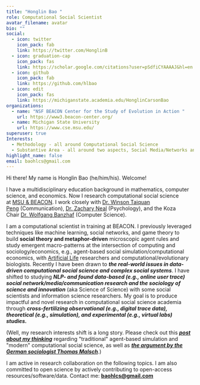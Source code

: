 ```yaml
---
title: "Honglin Bao "
role: Computational Social Scientist
avatar_filename: avatar
bio: ""
social:
  - icon: twitter
    icon_pack: fab
    link: https://twitter.com/HonglinB
  - icon: graduation-cap
    icon_pack: fas
    link: https://scholar.google.com/citations?user=pSdfiCYAAAAJ&hl=en
  - icon: github
    icon_pack: fab
    link: https://github.com/hlbao
  - icon: edit
    icon_pack: fas
    link: https://michiganstate.academia.edu/HonglinCarsonBao
organizations:
  - name: "NSF BEACON Center for the Study of Evolution in Action "
    url: https://www3.beacon-center.org/
  - name: Michigan State University
    url: https://www.cse.msu.edu/
superuser: true
Interests:
  - Methodology - all around Computational Social Science
  - Substantive Area - all around two aspects, Social Media/Networks and The Sociology of Science/Innovation/Technology
highlight_name: false
email: baohlcs@gmail.com
---
```

Hi there! My name is Honglin Bao (he/him/his). Welcome!

I have a multidisciplinary education background in mathematics, computer science, and economics. Now I research computational social science at [MSU & BEACON](https://beacon-center.org/). I work closely with [Dr. Winson Taiquan Peng](https://comartsci.msu.edu/our-people/taiquan-winson-peng) (Communication), [Dr. Zachary Neal](https://www.zacharyneal.com/) (Psychology), and the Koza Chair [Dr. Wolfgang Banzhaf](http://www.cse.msu.edu/~banzhafw/) (Computer Science).

I am a computational scientist in training at BEACON. I previously leveraged techniques like machine learning, social networks, and game theory to build **social theory and metaphor-driven** microscopic agent rules and study emergent macro-patterns at the intersection of computing and sociology/economics, e.g., agent-based social simulation/computational economics, with [Artificial Life](<https://en.wikipedia.org/wiki/Artificial_life#:~:text=Artificial%20life%20(often%20abbreviated%20ALife,models%2C%20robotics%2C%20and%20biochemistry.>) researchers and computational/evolutionary biologists. Recently I have been drawn to ***the real-world issues in data-driven computational social science and complex social systems***. I have shifted to studying ***NLP- and found data-based (e.g., online user trace) social network/media/communication research and the sociology of science and innovation*** (aka Science of Science) with some social scientists and information science researchers. My goal is to produce impactful and novel research in computational social science academia through ***cross-fertilizing observational (e.g., digital trace data), theoretical (e.g., simulation), and experimental (e.g., virtual labs) studies.***

(Well, my research interests shift is a long story. Please check out this ***[post about my thinking](https://www.carsonhlbao.com/post/filling-in-the-missing-data-of-theory-driven-agent-based-simulation-in-social-sciences/)*** regarding "traditional" agent-based simulation and "modern" computational social science, as well as ***[the argument by the German sociologist Thomas Malsch](https://docs.google.com/document/d/1GkKP4thGPdAU5qYU2izLJyQOwZ8wE9OnDQeIM79VYis/edit?usp=sharing)***.)

I am active in research collaboration on the following topics. I am also committed to open science by actively contributing to open-access resources/software/data. Contact me: **baohlcs@gmail.com**

